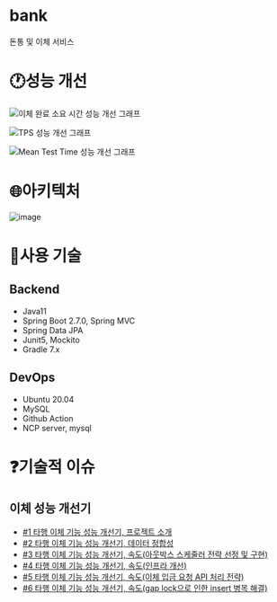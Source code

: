 # **bank**
 돈통 및 이체 서비스

# **🕐성능 개선**

![이체 완료 소요 시간 성능 개선 그래프](https://user-images.githubusercontent.com/50356726/230307410-4bdad169-7e3d-447d-90f7-d126ab149f50.png)

![TPS 성능 개선 그래프](https://user-images.githubusercontent.com/50356726/230307465-d8bdaa23-fc93-4446-965d-0739ba7f68bc.png)

![Mean Test Time 성능 개선 그래프](https://user-images.githubusercontent.com/50356726/230307459-b5503b8f-b5d0-426f-a0b5-dc47f51e1157.png)

# **🌐아키텍처**

![image](https://user-images.githubusercontent.com/50356726/230811570-32674ff9-19e9-4d7c-a95d-f44a7e27f38c.png)

# **🔧사용 기술**
## Backend
- Java11
- Spring Boot 2.7.0, Spring MVC
- Spring Data JPA
- Junit5, Mockito
- Gradle 7.x

## DevOps
- Ubuntu 20.04
- MySQL
- Github Action
- NCP server, mysql

# **❓기술적 이슈**
## 이체 성능 개선기
- [#1 타행 이체 기능 성능 개선기, 프로젝트 소개](https://ujkim-game.tistory.com/90)
- [#2 타행 이체 기능 성능 개선기, 데이터 정합성](https://ujkim-game.tistory.com/91)
- [#3 타행 이체 기능 성능 개선기, 속도(아웃박스 스케줄러 전략 선정 및 구현)](https://ujkim-game.tistory.com/92)
- [#4 타행 이체 기능 성능 개선기, 속도(인프라 개선)](https://ujkim-game.tistory.com/93)
- [#5 타행 이체 기능 성능 개선기, 속도(이체 입금 요청 API 처리 전략)](https://ujkim-game.tistory.com/94)
- [#6 타행 이체 기능 성능 개선기, 속도(gap lock으로 인한 insert 병목 해결)](https://ujkim-game.tistory.com/96)
